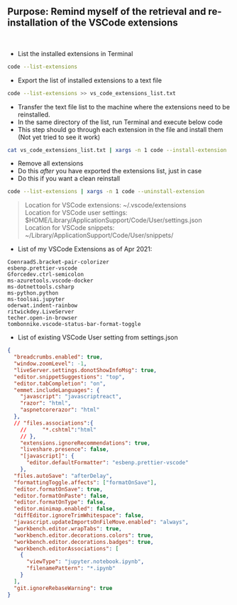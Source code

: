 ## Purpose: Remind myself of the retrieval and re-installation of the VSCode extensions  

&nbsp;  

- List the installed extensions in Terminal
```bash
code --list-extensions
```

- Export the list of installed extensions to a text file
```bash
code --list-extensions >> vs_code_extensions_list.txt
```

- Transfer the text file list to the machine where the extensions need to be reinstalled.
- In the same directory of the list, run Terminal and execute below code
- This step should go through each extension in the file and install them (Not yet tried to see it work)
```bash
cat vs_code_extensions_list.txt | xargs -n 1 code --install-extension
```

- Remove all extensions
- Do this *after* you have exported the extensions list, just in case
- Do this if you want a clean reinstall
```bash
code --list-extensions | xargs -n 1 code --uninstall-extension
```

> Location for VSCode extensions: ~/.vscode/extensions  
> Location for VSCode user settings: $HOME/Library/ApplicationSupport/Code/User/settings.json  
> Location for VSCode snippets: ~/Library/ApplicationSupport/Code/User/snippets/  



- List of my VSCode Extensions as of Apr 2021:  
```
CoenraadS.bracket-pair-colorizer
esbenp.prettier-vscode
Gforcedev.ctrl-semicolon
ms-azuretools.vscode-docker
ms-dotnettools.csharp
ms-python.python
ms-toolsai.jupyter
oderwat.indent-rainbow
ritwickdey.LiveServer
techer.open-in-browser
tombonnike.vscode-status-bar-format-toggle
```  
  

- List of existing VSCode User setting from settings.json
```json
{
  "breadcrumbs.enabled": true,
  "window.zoomLevel": -1,
  "liveServer.settings.donotShowInfoMsg": true,
  "editor.snippetSuggestions": "top",
  "editor.tabCompletion": "on",
  "emmet.includeLanguages": {
    "javascript": "javascriptreact",
    "razor": "html",
    "aspnetcorerazor": "html"
  },
  // "files.associations":{
    //     "*.cshtml":"html"
    // },
    "extensions.ignoreRecommendations": true,
    "liveshare.presence": false,
    "[javascript]": {
      "editor.defaultFormatter": "esbenp.prettier-vscode"
    },
  "files.autoSave": "afterDelay",
  "formattingToggle.affects": ["formatOnSave"],
  "editor.formatOnSave": true,
  "editor.formatOnPaste": false,
  "editor.formatOnType": false,
  "editor.minimap.enabled": false,
  "diffEditor.ignoreTrimWhitespace": false,
  "javascript.updateImportsOnFileMove.enabled": "always",
  "workbench.editor.wrapTabs": true,
  "workbench.editor.decorations.colors": true,
  "workbench.editor.decorations.badges": true,
  "workbench.editorAssociations": [
    {
      "viewType": "jupyter.notebook.ipynb",
      "filenamePattern": "*.ipynb"
    }
  ],
  "git.ignoreRebaseWarning": true
}
```